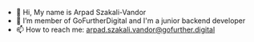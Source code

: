 - 👋 Hi, My name is Arpad Szakali-Vandor
- 🌱 I’m member of GoFurtherDigital and I'm a junior backend developer
- 📫 How to reach me: arpad.szakali.vandor@gofurther.digital


